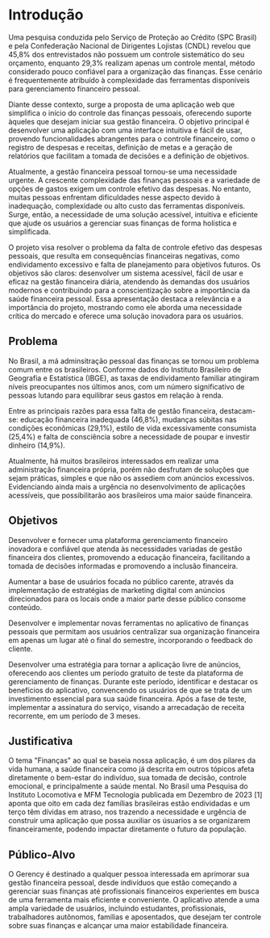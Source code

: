 # Introdução

Uma pesquisa conduzida pelo Serviço de Proteção ao Crédito (SPC Brasil) e pela Confederação Nacional de Dirigentes Lojistas (CNDL) revelou que 45,8% dos entrevistados não possuem um controle sistemático do seu orçamento, enquanto 29,3% realizam apenas um controle mental, método considerado pouco confiável para a organização das finanças. Esse cenário é frequentemente atribuído à complexidade das ferramentas disponíveis para gerenciamento financeiro pessoal.

Diante desse contexto, surge a proposta de uma aplicação web que simplifica o início do controle das finanças pessoais, oferecendo suporte àqueles que desejam iniciar sua gestão financeira. O objetivo principal é desenvolver uma aplicação com uma interface intuitiva e fácil de usar, provendo funcionalidades abrangentes para o controle financeiro, como o registro de despesas e receitas, definição de metas e a geração de relatórios que facilitam a tomada de decisões e a definição de objetivos.

Atualmente, a gestão financeira pessoal tornou-se uma necessidade urgente. A crescente complexidade das finanças pessoais e a variedade de opções de gastos exigem um controle efetivo das despesas. No entanto, muitas pessoas enfrentam dificuldades nesse aspecto devido à inadequação, complexidade ou alto custo das ferramentas disponíveis. Surge, então, a necessidade de uma solução acessível, intuitiva e eficiente que ajude os usuários a gerenciar suas finanças de forma holística e simplificada.

O projeto visa resolver o problema da falta de controle efetivo das despesas pessoais, que resulta em consequências financeiras negativas, como endividamento excessivo e falta de planejamento para objetivos futuros. Os objetivos são claros: desenvolver um sistema acessível, fácil de usar e eficaz na gestão financeira diária, atendendo às demandas dos usuários modernos e contribuindo para a conscientização sobre a importância da saúde financeira pessoal. Essa apresentação destaca a relevância e a importância do projeto, mostrando como ele aborda uma necessidade crítica do mercado e oferece uma solução inovadora para os usuários.


## Problema

No Brasil, a má adminsitração pessoal das finanças se tornou um problema comum entre os brasileiros.  Conforme dados do Instituto Brasileiro de Geografia e Estatística (IBGE), as taxas de endividamento familiar atingiram níveis preocupantes nos últimos anos, com um número significativo de pessoas lutando para equilibrar seus gastos em relação à renda.

Entre as principais razões para essa falta de gestão financeira, destacam-se: educação financeira inadequada (46,8%), mudanças súbitas nas condições econômicas (29,1%), estilo de vida excessivamente consumista (25,4%) e falta de consciência sobre a necessidade de poupar e investir dinheiro (14,9%).

Atualmente, há muitos brasileiros interessados em realizar uma administração financeira própria, porém não desfrutam de soluções que sejam práticas, simples e que não os assediem com anúncios excessivos. Evidenciando ainda mais a urgência no desenvolvimento de aplicações acessíveis, que possibilitarão aos brasileiros uma maior saúde financeira.

## Objetivos
Desenvolver e fornecer uma plataforma gerenciamento financeiro inovadora e confiável que atenda às necessidades variadas de gestão financeira dos clientes, promovendo a educação financeira, facilitando a tomada de decisões informadas e promovendo a inclusão financeira.

Aumentar a base de usuários focada no público carente, através da implementação de estratégias de marketing digital com anúncios direcionados para os locais onde a maior parte desse público consome conteúdo.

Desenvolver e implementar novas ferramentas no aplicativo de finanças pessoais que permitam aos usuários centralizar sua organização financeira em apenas um lugar até o final do semestre, incorporando o feedback do cliente.

Desenvolver uma estratégia para tornar a aplicação livre de anúncios, oferecendo aos clientes um período gratuito de teste da plataforma de gerenciamento de finanças. Durante este período, identificar e destacar os benefícios do aplicativo, convencendo os usuários de que se trata de um investimento essencial para sua saúde financeira. Após a fase de teste, implementar a assinatura do serviço, visando a arrecadação de receita recorrente, em um período de 3 meses.
 

## Justificativa
O tema "Finanças" ao qual se baseia nossa aplicação, é um dos pilares da vida humana, a saúde financeira como já descrita em outros tópicos afeta diretamente o bem-estar do indivíduo, sua tomada de decisão, controle emocional, e principalmente a saúde mental. No Brasil uma 
Pesquisa do Instituto Locomotiva e MFM Tecnologia publicada em Dezembro de 2023 [1] aponta que oito em cada dez famílias brasileiras estão endividadas e um terço têm dívidas em atraso, nos trazendo a necessidade e urgência de construir uma aplicação que possa auxiliar os úsuarios a se organizarem financeiramente, podendo impactar diretamente o futuro da população. 

## Público-Alvo

O Gerency é destinado a qualquer pessoa interessada em aprimorar sua gestão financeira pessoal, desde indivíduos que estão começando a gerenciar suas finanças até profissionais financeiros experientes em busca de uma ferramenta mais eficiente e conveniente. O aplicativo atende a uma ampla variedade de usuários, incluindo estudantes, profissionais, trabalhadores autônomos, famílias e aposentados, que desejam ter controle sobre suas finanças e alcançar uma maior estabilidade financeira.


